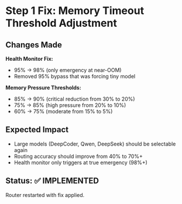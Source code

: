 # Step 1 Fix: Memory Timeout Threshold Adjustment

## Changes Made

**Health Monitor Fix:**
- 95% → 98% (only emergency at near-OOM)
- Removed 95% bypass that was forcing tiny model

**Memory Pressure Thresholds:**
- 85% → 90% (critical reduction from 30% to 20%)  
- 75% → 85% (high pressure from 20% to 10%)
- 60% → 75% (moderate from 15% to 5%)

## Expected Impact
- Large models (DeepCoder, Qwen, DeepSeek) should be selectable again
- Routing accuracy should improve from 40% to 70%+
- Health monitor only triggers at true emergency (98%+)

## Status: ✅ IMPLEMENTED
Router restarted with fix applied.
